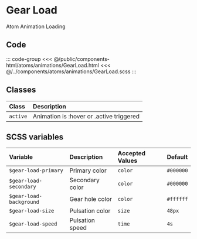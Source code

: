 # Gear Load
<Badge type="tip">Atom</Badge> <Badge type="info">Animation</Badge> <Badge type="info">Loading</Badge>

## Code

<div class="dev-section">
    <!--@include: ../../public/components-html/atoms/animations/GearLoad.html -->
</div>

::: code-group
<<< @/public/components-html/atoms/animations/GearLoad.html
<<< @/../components/atoms/animations/GearLoad.scss
:::

## Classes

| Class          | Description                               |
|:---------------|:------------------------------------------|
| `active`       | Animation is :hover or .active triggered  |


## SCSS variables

| Variable                | Description      | Accepted Values | Default   |
|:------------------------|:-----------------|:----------------|:----------|
| `$gear-load-primary`    | Primary color    | `color`         | `#000000` |
| `$gear-load-secondary`  | Secondary color  | `color`         | `#000000` |
| `$gear-load-background` | Gear hole color  | `color`         | `#ffffff` |
| `$gear-load-size`       | Pulsation color  | `size`          | `48px`    |
| `$gear-load-speed`      | Pulsation speed  | `time`          | `4s`      |


<style lang="scss">
@import "docs/theme.scss";

$gear-load-primary: $primary-color;
$gear-load-secondary: $secondary-color;

@import "components/atoms/animations/GearLoad.scss";
</style>